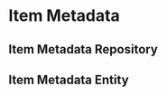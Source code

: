 # Item Metadata

## Item Metadata Repository

<!-- BEGIN DOC-COMMENT H3 src/classes/repositories/class-tainacan-item-metadata.php -->
<!-- END DOC-COMMENT -->

## Item Metadata Entity

<!-- BEGIN DOC-COMMENT H3 src/classes/entities/class-tainacan-item-metadata-entity.php -->
<!-- END DOC-COMMENT -->